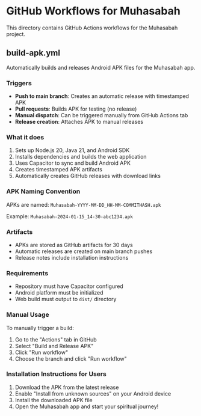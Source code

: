 # GitHub Workflows for Muhasabah

This directory contains GitHub Actions workflows for the Muhasabah project.

## build-apk.yml

Automatically builds and releases Android APK files for the Muhasabah app.

### Triggers
- **Push to main branch**: Creates an automatic release with timestamped APK
- **Pull requests**: Builds APK for testing (no release)
- **Manual dispatch**: Can be triggered manually from GitHub Actions tab
- **Release creation**: Attaches APK to manual releases

### What it does
1. Sets up Node.js 20, Java 21, and Android SDK
2. Installs dependencies and builds the web application
3. Uses Capacitor to sync and build Android APK
4. Creates timestamped APK artifacts
5. Automatically creates GitHub releases with download links

### APK Naming Convention
APKs are named: `Muhasabah-YYYY-MM-DD_HH-MM-COMMITHASH.apk`

Example: `Muhasabah-2024-01-15_14-30-abc1234.apk`

### Artifacts
- APKs are stored as GitHub artifacts for 30 days
- Automatic releases are created on main branch pushes
- Release notes include installation instructions

### Requirements
- Repository must have Capacitor configured
- Android platform must be initialized
- Web build must output to `dist/` directory

### Manual Usage
To manually trigger a build:
1. Go to the "Actions" tab in GitHub
2. Select "Build and Release APK"
3. Click "Run workflow"
4. Choose the branch and click "Run workflow"

### Installation Instructions for Users
1. Download the APK from the latest release
2. Enable "Install from unknown sources" on your Android device
3. Install the downloaded APK file
4. Open the Muhasabah app and start your spiritual journey!
